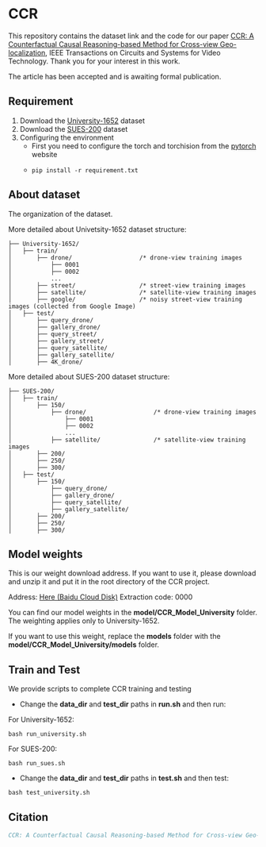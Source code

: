 # CCR

This repository contains the dataset link and the code for our paper [CCR: A Counterfactual Causal Reasoning-based Method for Cross-view Geo-localization](https://ieeexplore.ieee.org/document/link链接), IEEE Transactions on Circuits and Systems for Video Technology. Thank you for your interest in this work.

The article has been accepted and is awaiting formal publication.


## Requirement
1. Download the [University-1652](https://github.com/layumi/University1652-Baseline) dataset
2. Download the [SUES-200](https://github.com/Reza-Zhu/SUES-200-Benchmark) dataset
3. Configuring the environment
   * First you need to configure the torch and torchision from the [pytorch](https://pytorch.org/) website
   * ```shell
     pip install -r requirement.txt
     ```

## About dataset
The organization of the dataset.

More detailed about Univetsity-1652 dataset structure:
```
├── University-1652/
│   ├── train/
│       ├── drone/                   /* drone-view training images 
│           ├── 0001
│           ├── 0002
│           ...
│       ├── street/                  /* street-view training images 
│       ├── satellite/               /* satellite-view training images       
│       ├── google/                  /* noisy street-view training images (collected from Google Image)
│   ├── test/
│       ├── query_drone/  
│       ├── gallery_drone/  
│       ├── query_street/  
│       ├── gallery_street/ 
│       ├── query_satellite/  
│       ├── gallery_satellite/ 
│       ├── 4K_drone/
```
More detailed about SUES-200 dataset structure:
```
├── SUES-200/
│   ├── train/
│       ├── 150/
│           ├── drone/                   /* drone-view training images 
│               ├── 0001
│               ├── 0002
│               ...
│           ├── satellite/               /* satellite-view training images       
│       ├── 200/                  
│       ├── 250/  
│       ├── 300/  
│   ├── test/
│       ├── 150/  
│           ├── query_drone/  
│           ├── gallery_drone/  
│           ├── query_satellite/  
│           ├── gallery_satellite/ 
│       ├── 200/  
│       ├── 250/  
│       ├── 300/  
```

## Model weights
This is our weight download address. If you want to use it, please download and unzip it and put it in the root directory of the CCR project.

Address: [Here (Baidu Cloud Disk)](https://pan.baidu.com/s/1yE6c2gvY6Iv6riHDLtOxaw) Extraction code: 0000

You can find our model weights in the **model/CCR_Model_University** folder. The weighting applies only to University-1652.

If you want to use this weight, replace the **models** folder with the **model/CCR_Model_University/models** folder.

## Train and Test
We provide scripts to complete CCR training and testing
* Change the **data_dir** and **test_dir** paths in **run.sh** and then run:

For University-1652:
```shell
bash run_university.sh
```
For SUES-200:
```shell
bash run_sues.sh
```

* Change the **data_dir** and **test_dir** paths in **test.sh** and then test:
```shell
bash test_university.sh
```


## Citation

```bibtex
CCR: A Counterfactual Causal Reasoning-based Method for Cross-view Geo-localization}}
```
